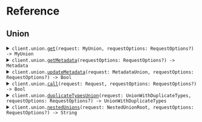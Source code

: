 # Reference
## Union
<details><summary><code>client.union.<a href="/Sources/Resources/Union/UnionClient.swift">get</a>(request: MyUnion, requestOptions: RequestOptions?) -> MyUnion</code></summary>
<dl>
<dd>

#### 🔌 Usage

<dl>
<dd>

<dl>
<dd>

```swift
import Foundation
import UndiscriminatedUnions

private func main() async throws {
    let client = UndiscriminatedUnionsClient()

    try await client.union.get(request: MyUnion.string(
        "string"
    ))
}

try await main()
```
</dd>
</dl>
</dd>
</dl>

#### ⚙️ Parameters

<dl>
<dd>

<dl>
<dd>

**request:** `MyUnion` 
    
</dd>
</dl>

<dl>
<dd>

**requestOptions:** `RequestOptions?` — Additional options for configuring the request, such as custom headers or timeout settings.
    
</dd>
</dl>
</dd>
</dl>


</dd>
</dl>
</details>

<details><summary><code>client.union.<a href="/Sources/Resources/Union/UnionClient.swift">getMetadata</a>(requestOptions: RequestOptions?) -> Metadata</code></summary>
<dl>
<dd>

#### 🔌 Usage

<dl>
<dd>

<dl>
<dd>

```swift
import Foundation
import UndiscriminatedUnions

private func main() async throws {
    let client = UndiscriminatedUnionsClient()

    try await client.union.getMetadata()
}

try await main()
```
</dd>
</dl>
</dd>
</dl>

#### ⚙️ Parameters

<dl>
<dd>

<dl>
<dd>

**requestOptions:** `RequestOptions?` — Additional options for configuring the request, such as custom headers or timeout settings.
    
</dd>
</dl>
</dd>
</dl>


</dd>
</dl>
</details>

<details><summary><code>client.union.<a href="/Sources/Resources/Union/UnionClient.swift">updateMetadata</a>(request: MetadataUnion, requestOptions: RequestOptions?) -> Bool</code></summary>
<dl>
<dd>

#### 🔌 Usage

<dl>
<dd>

<dl>
<dd>

```swift
import Foundation
import UndiscriminatedUnions

private func main() async throws {
    let client = UndiscriminatedUnionsClient()

    try await client.union.updateMetadata(request: MetadataUnion.optionalStringToJsonDictionary(
        [
            "string": .object([
                "key": .string("value")
            ])
        ]
    ))
}

try await main()
```
</dd>
</dl>
</dd>
</dl>

#### ⚙️ Parameters

<dl>
<dd>

<dl>
<dd>

**request:** `MetadataUnion` 
    
</dd>
</dl>

<dl>
<dd>

**requestOptions:** `RequestOptions?` — Additional options for configuring the request, such as custom headers or timeout settings.
    
</dd>
</dl>
</dd>
</dl>


</dd>
</dl>
</details>

<details><summary><code>client.union.<a href="/Sources/Resources/Union/UnionClient.swift">call</a>(request: Request, requestOptions: RequestOptions?) -> Bool</code></summary>
<dl>
<dd>

#### 🔌 Usage

<dl>
<dd>

<dl>
<dd>

```swift
import Foundation
import UndiscriminatedUnions

private func main() async throws {
    let client = UndiscriminatedUnionsClient()

    try await client.union.call(request: Request(
        union: MetadataUnion.optionalStringToJsonDictionary(
            [
                "union": .object([
                    "key": .string("value")
                ])
            ]
        )
    ))
}

try await main()
```
</dd>
</dl>
</dd>
</dl>

#### ⚙️ Parameters

<dl>
<dd>

<dl>
<dd>

**request:** `Request` 
    
</dd>
</dl>

<dl>
<dd>

**requestOptions:** `RequestOptions?` — Additional options for configuring the request, such as custom headers or timeout settings.
    
</dd>
</dl>
</dd>
</dl>


</dd>
</dl>
</details>

<details><summary><code>client.union.<a href="/Sources/Resources/Union/UnionClient.swift">duplicateTypesUnion</a>(request: UnionWithDuplicateTypes, requestOptions: RequestOptions?) -> UnionWithDuplicateTypes</code></summary>
<dl>
<dd>

#### 🔌 Usage

<dl>
<dd>

<dl>
<dd>

```swift
import Foundation
import UndiscriminatedUnions

private func main() async throws {
    let client = UndiscriminatedUnionsClient()

    try await client.union.duplicateTypesUnion(request: UnionWithDuplicateTypes.string(
        "string"
    ))
}

try await main()
```
</dd>
</dl>
</dd>
</dl>

#### ⚙️ Parameters

<dl>
<dd>

<dl>
<dd>

**request:** `UnionWithDuplicateTypes` 
    
</dd>
</dl>

<dl>
<dd>

**requestOptions:** `RequestOptions?` — Additional options for configuring the request, such as custom headers or timeout settings.
    
</dd>
</dl>
</dd>
</dl>


</dd>
</dl>
</details>

<details><summary><code>client.union.<a href="/Sources/Resources/Union/UnionClient.swift">nestedUnions</a>(request: NestedUnionRoot, requestOptions: RequestOptions?) -> String</code></summary>
<dl>
<dd>

#### 🔌 Usage

<dl>
<dd>

<dl>
<dd>

```swift
import Foundation
import UndiscriminatedUnions

private func main() async throws {
    let client = UndiscriminatedUnionsClient()

    try await client.union.nestedUnions(request: NestedUnionRoot.string(
        "string"
    ))
}

try await main()
```
</dd>
</dl>
</dd>
</dl>

#### ⚙️ Parameters

<dl>
<dd>

<dl>
<dd>

**request:** `NestedUnionRoot` 
    
</dd>
</dl>

<dl>
<dd>

**requestOptions:** `RequestOptions?` — Additional options for configuring the request, such as custom headers or timeout settings.
    
</dd>
</dl>
</dd>
</dl>


</dd>
</dl>
</details>
